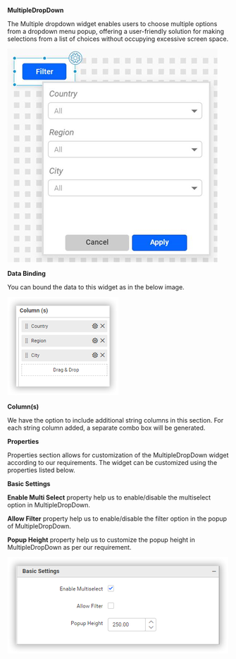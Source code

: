 **MultipleDropDown**

The Multiple dropdown widget enables users to choose multiple options from a dropdown menu popup, offering a user-friendly solution for making selections from a list of choices without occupying excessive screen space.

![MultipleDropDown](Images/SampleImage.png)

**Data Binding**

You can bound the data to this widget as in the below image.

![Data Binding](Images/DataBinding.png)

**Column(s)**

We have the option to include additional string columns in this section. For each string column added, a separate combo box will be generated.

**Properties**

Properties section allows for customization of the MultipleDropDown widget according to our requirements. The widget can be customized using the properties listed below.

**Basic Settings**

**Enable Multi Select** property help us to enable/disable the multiselect option in MultipleDropDown.

**Allow Filter** property help us to enable/disable the filter option in the popup of MultipleDropDown.

**Popup Height** property help us to customize the popup height in MultipleDropDown as per our requirement. 

![Basic Properties](Images/BasicSettings.png)
